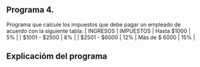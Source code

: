 ## Programa 4.
Programa que calcule los impuestos que debe pagar un empleado de acuerdo con la siguiente tabla:
| INGRESOS         |  IMPUESTOS
| Hasta $1000      |  5%  |
| $1001 - $2500    |  8%  |
| $2501 - $6000    |  12% |
 Más de $ 6000     |  15% |

## Explicacióm del programa
